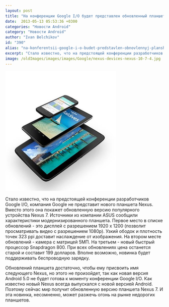 ```yaml
---
layout: post
title: "На конференции Google I/O будет представлен обновленный планшет Nexus 7 с FullHD экраном"
date:  2013-05-13 05:53:36 +0300
categories: "Новости Android"
category: "Новости Android"
author: "Ivan Belchikov"
id: "390"
alias: "na-konferentsii-google-i-o-budet-predstavlen-obnovlennyj-planshet-nexus-7-s-fullhd-ekranom"
excerpt: "Стало известно, что на предстоящей конференции разработчиков Google I/O, компания Google не представит нового планшета Nexus. Вместо этого она покажет обновленную версию популярного устройства Nexus 7. Источники из компании ASUS сообщили характеристики модернизированного планшета."
image: /oldImages/images/images/Google/nexus-devices-nexus-10-7-4.jpg
---
```

<img src="/oldImages/images/images/Google/nexus-devices-nexus-10-7-4.jpg" alt="Устройства Nexus" >

Стало известно, что на предстоящей конференции разработчиков Google I/O, компания Google не представит нового планшета Nexus. Вместо этого она покажет обновленную версию популярного устройства Nexus 7. Источники из компании ASUS сообщили характеристики модернизированного планшета.
Первое место в списке обновлений - это дисплей с разрешением 1920 x 1200 (позволит просматривать видео с разрешением 1080p). Узкий ободок и плотность точек 323 ppi доставит наслаждение от изображения. На втором месте обновлений - камера с матрицей 5МП. На третьем - новый быстрый процессор Snapdragon 800. При всех обновлениях цена останется старой и составит 199 долларов. Вполне возможно, новинка будет поддерживать беспроводную зарядку.

Обновлений планшета достаточно, чтобы ему присвоить имя следующего Nexus, но этого не произойдет, так как новая версия Android 5.0 не будет готова к моменту конференции Google I/O. Как известно новый Nexus всегда выпускался с новой версией Android. Поэтому сейчас мир получит обновленную версию планшета Nexus 7. И эта новинка, несомненно, может разжечь огонь на рынке недорогих планшетов.
